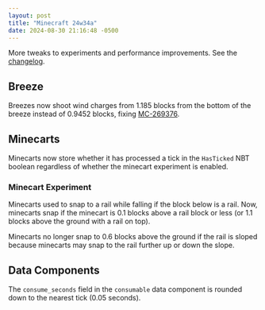 ```yaml
---
layout: post
title: "Minecraft 24w34a"
date: 2024-08-30 21:16:48 -0500
---
```


More tweaks to experiments and performance improvements. See the [changelog](https://www.minecraft.net/en-us/article/minecraft-snapshot-24w34a).

## Breeze

Breezes now shoot wind charges from 1.185 blocks from the bottom of the breeze instead of 0.9452 blocks, fixing [MC-269376](https://bugs.mojang.com/browse/MC-269376).

## Minecarts

Minecarts now store whether it has processed a tick in the `HasTicked` NBT boolean regardless of whether the minecart experiment is enabled.

### Minecart Experiment

Minecarts used to snap to a rail while falling if the block below is a rail. Now, minecarts snap if the minecart is 0.1 blocks above a rail block or less (or 1.1 blocks above the ground with a rail on top).

Minecarts no longer snap to 0.6 blocks above the ground if the rail is sloped because minecarts may snap to the rail further up or down the slope.

## Data Components

The `consume_seconds` field in the `consumable` data component is rounded down to the nearest tick (0.05 seconds).

